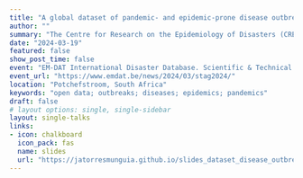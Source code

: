 ```yaml
---
title: "A global dataset of pandemic- and epidemic-prone disease outbreaks"
author: ""
summary: "The Centre for Research on the Epidemiology of Disasters (CRED), in partnership with North-West University (NWU) in Potchefstroom, South Africa, successfully organized the second meeting Scientific and Technical Advisory Group (STAG) on March 18–19, 2024. This event took place in Potchefstroom, focusing on disaster research within the framework of the Emergency Events Database (EM-DAT) project, with the support of the Bureau for Humanitarian Assistance of the United States Agency for International Development (BHA/USAID). Throughout the meeting, the panel delved into a range of important topics pertinent to EM-DAT, such as the launch of the new EM-DAT platform, strategies for data automation, local and regional data collection efforts (R-EMDAT), refining heatwave data gathering practices, and future directions and recommendations for the EM-DAT initiative."
date: "2024-03-19"
featured: false
show_post_time: false
event: "EM-DAT International Disaster Database. Scientific & Technical Advisory Group (STAG) Meeting"
event_url: "https://www.emdat.be/news/2024/03/stag2024/"
location: "Potchefstroom, South Africa"
keywords: "open data; outbreaks; diseases; epidemics; pandemics"
draft: false
# layout options: single, single-sidebar
layout: single-talks
links:
- icon: chalkboard
  icon_pack: fas
  name: slides
  url: "https://jatorresmunguia.github.io/slides_dataset_disease_outbreaks_stag_2024/#1"
---
```


